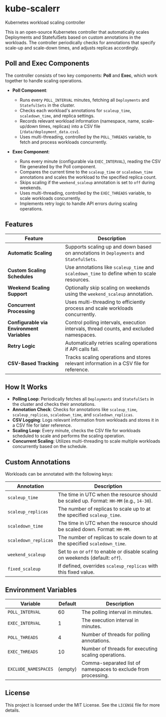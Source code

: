 # kube-scalerr
Kubernetes workload scaling controller

This is an open-source Kubernetes controller that automatically scales Deployments and StatefulSets based on custom annotations in the workloads. The controller periodically checks for annotations that specify scale-up and scale-down times, and adjusts replicas accordingly.

## Poll and Exec Components

The controller consists of two key components: **Poll** and **Exec**, which work together to handle scaling operations.

- **Poll Component**: 
  - Runs every `POLL_INTERVAL` minutes, fetching all `Deployments` and `StatefulSets` in the cluster.
  - Checks each workload's annotations for `scaleup_time`, `scaledown_time`, and replica settings.
  - Records relevant workload information (namespace, name, scale-up/down times, replicas) into a CSV file (`/data/deployment_data.csv`).
  - Uses multi-threading, controlled by the `POLL_THREADS` variable, to fetch and process workloads concurrently.

- **Exec Component**: 
  - Runs every minute (configurable via `EXEC_INTERVAL`), reading the CSV file generated by the Poll component.
  - Compares the current time to the `scaleup_time` or `scaledown_time` annotations and scales the workload to the specified replica count.
  - Skips scaling if the `weekend_scaleup` annotation is set to `off` during weekends.
  - Uses multi-threading, controlled by the `EXEC_THREADS` variable, to scale workloads concurrently.
  - Implements retry logic to handle API errors during scaling operations.

## Features

| Feature                                  | Description                                                                                     |
| ---------------------------------------- | ----------------------------------------------------------------------------------------------- |
| **Automatic Scaling**                    | Supports scaling up and down based on annotations in `Deployments` and `StatefulSets`.           |
| **Custom Scaling Schedules**             | Use annotations like `scaleup_time` and `scaledown_time` to define when to scale resources.      |
| **Weekend Scaling Support**              | Optionally skip scaling on weekends using the `weekend_scaleup` annotation.                     |
| **Concurrent Processing**                | Uses multi-threading to efficiently process and scale workloads concurrently.                   |
| **Configurable via Environment Variables**| Control polling intervals, execution intervals, thread counts, and excluded namespaces.          |
| **Retry Logic**                          | Automatically retries scaling operations if API calls fail.                                      |
| **CSV-Based Tracking**                   | Tracks scaling operations and stores relevant information in a CSV file for reference.           |


## How It Works

- **Polling Loop**: Periodically fetches all `Deployments` and `StatefulSets` in the cluster and checks their annotations.
- **Annotation Check**: Checks for annotations like `scaleup_time`, `scaleup_replicas`, `scaledown_time`, and `scaledown_replicas`.
- **CSV Logging**: Logs relevant information from workloads and stores it in a CSV file for later reference.
- **Scaling Loop**: Every minute, checks the CSV file for workloads scheduled to scale and performs the scaling operation.
- **Concurrent Scaling**: Utilizes multi-threading to scale multiple workloads concurrently based on the schedule.




## Custom Annotations

Workloads can be annotated with the following keys:

| Annotation            | Description                                                                                   |
| --------------------- | --------------------------------------------------------------------------------------------- |
| `scaleup_time`        | The time in UTC when the resource should be scaled up. Format: `HH-MM` (e.g., `14-30`).        |
| `scaleup_replicas`    | The number of replicas to scale up to at the specified `scaleup_time`.                         |
| `scaledown_time`      | The time in UTC when the resource should be scaled down. Format: `HH-MM`.                      |
| `scaledown_replicas`  | The number of replicas to scale down to at the specified `scaledown_time`.                     |
| `weekend_scaleup`     | Set to `on` or `off` to enable or disable scaling on weekends (default: `off`).                |
| `fixed_scaleup`       | If defined, overrides `scaleup_replicas` with this fixed value.                                |



## Environment Variables

| Variable           | Default | Description                                                                 |
| ------------------ | ------- | --------------------------------------------------------------------------- |
| `POLL_INTERVAL`     | 60      | The polling interval in minutes.                                            |
| `EXEC_INTERVAL`     | 1       | The execution interval in minutes.                                          |
| `POLL_THREADS`      | 4       | Number of threads for polling annotations.                                  |
| `EXEC_THREADS`      | 10      | Number of threads for executing scaling operations.                         |
| `EXCLUDE_NAMESPACES`| (empty) | Comma-separated list of namespaces to exclude from processing.              |




## License

This project is licensed under the MIT License. See the `LICENSE` file for more details.

